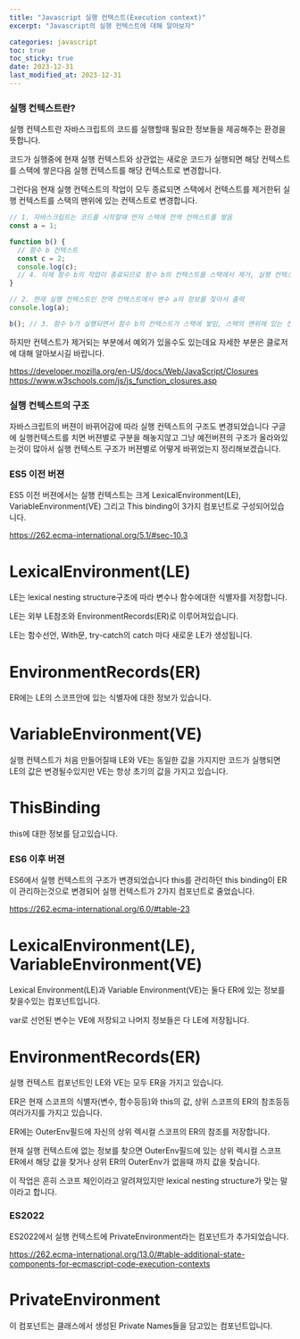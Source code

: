 ```yaml
---
title: "Javascript 실행 컨텍스트(Execution context)"
excerpt: "Javascript의 실행 컨텍스트에 대해 알아보자"

categories: javascript
toc: true
toc_sticky: true
date: 2023-12-31
last_modified_at: 2023-12-31
---
```


### 실행 컨텍스트란?

실행 컨텍스트란 자바스크립트의 코드를 실행할때 필요한 정보들을 제공해주는 환경을 뜻합니다.

코드가 실행중에 현재 실행 컨텍스트와 상관없는 새로운 코드가 실행되면 해당 컨텍스트를 스택에 쌓은다음 실행 컨텍스트를 해당 컨텍스트로 변경합니다.

그런다음 현재 실행 컨텍스트의 작업이 모두 종료되면 스택에서 컨텍스트를 제거한뒤 실행 컨텍스트를 스택의 맨위에 있는 컨텍스트로 변경합니다.

```js
// 1. 자바스크립트는 코드를 시작할때 먼저 스택에 전역 컨텍스트를 쌓음
const a = 1;

function b() {
  // 함수 b 컨텍스트
  const c = 2;
  console.log(c);
  // 4. 이제 함수 b의 작업이 종료되므로 함수 b의 컨텍스트를 스택에서 제거, 실행 컨텍스트는 전역 컨텍스트로 변경
}

// 2. 현재 실행 컨텍스트인 전역 컨텍스트에서 변수 a의 정보를 찾아서 출력
console.log(a);

b(); // 3. 함수 b가 실행되면서 함수 b의 컨텍스트가 스택에 쌓임, 스택의 맨위에 있는 컨텍스트는 함수 b의 컨텍스트이므로 실행 컨텍스트는 함수 b의 컨텍스트로 변경됨
```

하지만 컨텍스트가 제거되는 부분에서 예외가 있을수도 있는데요 자세한 부분은 클로저에 대해 알아보시길 바랍니다.

https://developer.mozilla.org/en-US/docs/Web/JavaScript/Closures
https://www.w3schools.com/js/js_function_closures.asp

### 실행 컨텍스트의 구조

자바스크립트의 버젼이 바뀌어감에 따라 실행 컨텍스트의 구조도 변경되었습니다 구글에 실행컨텍스트를 치면 버젼별로 구분을 해놓지않고 그냥 예전버젼의 구조가 올라와있는것이 많아서
실행 컨텍스트 구조가 버젼별로 어떻게 바뀌었는지 정리해보겠습니다.

### ES5 이전 버젼

ES5 이전 버젼에서는 실행 컨텍스트는 크게 LexicalEnvironment(LE), VariableEnvironment(VE) 그리고 This binding이 3가지 컴포넌트로 구성되어있습니다.

https://262.ecma-international.org/5.1/#sec-10.3

# LexicalEnvironment(LE)

LE는 lexical nesting structure구조에 따라 변수나 함수에대한 식별자를 저장합니다.

LE는 외부 LE참조와 EnvironmentRecords(ER)로 이루어져있습니다.

LE는 함수선언, With문, try-catch의 catch 마다 새로운 LE가 생성됩니다.

# EnvironmentRecords(ER)

ER에는 LE의 스코프안에 있는 식별자에 대한 정보가 있습니다.

# VariableEnvironment(VE)

실행 컨텍스트가 처음 만들어질때 LE와 VE는 동일한 값을 가지지만 코드가 실행되면 LE의 값은 변경될수있지만 VE는 항상 초기의 값을 가지고 있습니다.

# ThisBinding

this에 대한 정보를 담고있습니다.

### ES6 이후 버젼

ES6에서 실행 컨텍스트의 구조가 변경되었습니다 this를 관리하던 this binding이 ER이 관리하는것으로 변경되어 실행 컨텍스트가 2가지 컴포넌트로 줄었습니다.

https://262.ecma-international.org/6.0/#table-23

# LexicalEnvironment(LE), VariableEnvironment(VE)

Lexical Environment(LE)과 Variable Environment(VE)는 둘다 ER에 있는 정보를 찾을수있는 컴포넌트입니다.

var로 선언된 변수는 VE에 저장되고 나머지 정보들은 다 LE에 저장됩니다.

# EnvironmentRecords(ER)

실행 컨텍스트 컴포넌트인 LE와 VE는 모두 ER을 가지고 있습니다.

ER은 현재 스코프의 식별자(변수, 함수등등)와 this의 값, 상위 스코프의 ER의 참조등등 여러가지를 가지고 있습니다.

ER에는 OuterEnv필드에 자신의 상위 렉시컬 스코프의 ER의 참조를 저장합니다.

현재 실행 컨텍스트에 없는 정보를 찾으면 OuterEnv필드에 있는 상위 렉시컬 스코프 ER에서 해당 값을 찾거나 상위 ER의 OuterEnv가 없을때 까지 값을 찾습니다.

이 작업은 흔히 스코프 체인이라고 알려져있지만 lexical nesting structure가 맞는 말이라고 합니다.

### ES2022

ES2022에서 실행 컨텍스트에 PrivateEnvironment라는 컴포넌트가 추가되었습니다.

https://262.ecma-international.org/13.0/#table-additional-state-components-for-ecmascript-code-execution-contexts

# PrivateEnvironment

이 컴포넌트는 클래스에서 생성된 Private Names들을 담고있는 컴포넌트입니다.
